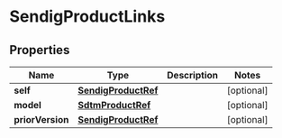 
# SendigProductLinks

## Properties
| Name | Type | Description | Notes |
| ------------ | ------------- | ------------- | ------------- |
| **self** | [**SendigProductRef**](SendigProductRef.md) |  |  [optional] |
| **model** | [**SdtmProductRef**](SdtmProductRef.md) |  |  [optional] |
| **priorVersion** | [**SendigProductRef**](SendigProductRef.md) |  |  [optional] |



